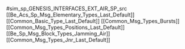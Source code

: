 #sim_sp_GENESIS_INTERFACES_EXT_AIR_SP_src
[[Be_Acs_Sp_Msg_Elementary_Types_Last_Default]]
[[Common_Basic_Type_Last_Default]]
[[Common_Msg_Types_Bursts]]
[[Common_Msg_Types_Positions_Last_Default]]
[[Be_Sp_Msg_Block_Types_Jamming_Air]]
[[Common_Msg_Types_Jnr_Last_Default]]
